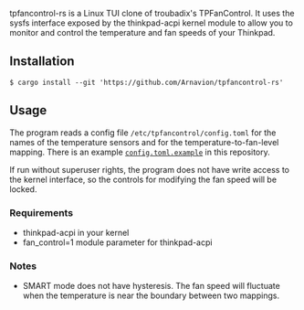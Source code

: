 tpfancontrol-rs is a Linux TUI clone of troubadix's TPFanControl. It uses the sysfs interface exposed by the thinkpad-acpi kernel module to allow you to monitor and control the temperature and fan speeds of your Thinkpad.

## Installation

`$ cargo install --git 'https://github.com/Arnavion/tpfancontrol-rs'`

## Usage

The program reads a config file `/etc/tpfancontrol/config.toml` for the names of the temperature sensors and for the temperature-to-fan-level mapping. There is an example [`config.toml.example`](./config.toml.example) in this repository.

If run without superuser rights, the program does not have write access to the kernel interface, so the controls for modifying the fan speed will be locked.


### Requirements

- thinkpad-acpi in your kernel
- fan_control=1 module parameter for thinkpad-acpi


### Notes

- SMART mode does not have hysteresis. The fan speed will fluctuate when the temperature is near the boundary between two mappings.
